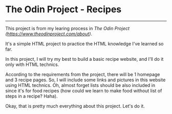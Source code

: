 # The Odin Project - Recipes
---

This project is from my learing process in *The Odin Project (https://www.theodinproject.com/about)*.

It's a simple HTML project to practice the HTML knowledge I've learned so far.

In this project, I will try my best to build a basic recipe website, and I'll do it only with HTML technics. 

According to the requirements from the project, there will be 1 homepage and 3 recipe pages. So, I will include some links and pictures in this website using HTML technics. Oh, almost forget lists should be also included in since it's for food recipes (how could we learn to make food without list of steps in a recipe? Haha).

Okay, that is pretty much everything about this project. Let's do it.